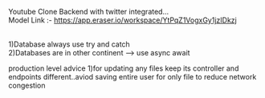 Youtube Clone Backend with twitter integrated...
<br/>
Model Link :- https://app.eraser.io/workspace/YtPqZ1VogxGy1jzIDkzj




<br/>
1)Database always use try and catch
<br/>
2)Databases are in other continent --> use async await

production level advice
1)for updating any files keep its controller and endpoints different..aviod saving entire user for only file to reduce network congestion
